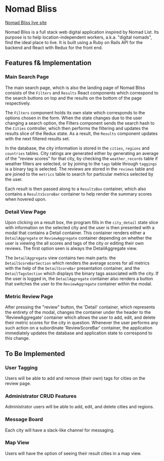 # Nomad Bliss

[Nomad Bliss live site][site_address]

[site_address]: http://nomadbliss.top

Nomad Bliss is a full stack web digital application inspired by Nomad List. Its purpose is to help location-independent workers, a.k.a. "digital nomads", find the ideal place to live. It is built using a Ruby on Rails API for the backend and React with Redux for the front end.

## Features f& Implementation

### Main Search Page

The main search page, which is also the landing page of Nomad Bliss consists of the `Filters` and `Results` React components which correspond to the search buttons on top and the results on the bottom of the page respectively.

The `Filters` component holds its own state which corresponds to the options chosen in the form. When the state changes due to the user changing a search option, the Filters component sends the search hash to the `Cities` controller, which then performs the filtering and updates the results slice of the Redux state. As a result, the `Results` component updates with the next filtered results set.

In the database, the city information is stored in the `cities`, `regions` and `countries` tables. City ratings are generated either by generating an average of the "review scores" for that city, by checking the `weather_records` table if weather filters are selected, or by joining to the `tags` table through `taggings` is a binary tag is selected. The reviews are stored in the `reviews` table and are joined to the `metrics` table to search for particular metrics selected by the user.

Each result is then passed along to a `ResultsBox` container, which also contains a `ResultsScoreBar` container to help render the summary scores when hovered upon.

### Detail View Page

Upon clicking on a result box, the program fills in the `city_detail` state slice with information on the selected city and the user is then presented with a modal that contains a Detail container. This container renders either a `DetailAggregate` or `ReviewAggregate` container depending on whether the user is viewing the all scores and tags of the city or editing their own reviews. The first option seen is always the DetailAggregate view.

The `DetailAggregate` view contains two main parts: the `DetailScoreBarSection` which renders the average scores for all metrics with the help of the `DetailScoreBar` presentation container, and the `DetailTagsSection` which displays the binary tags associated with the city. If the user is logged in, the `DetailAggregate` container also renders a button that switches the user to the `ReviewAggregate` container within the modal.

### Metric Review Page

After pressing the "review" button, the 'Detail' container, which represents the entirety of the modal, changes the container under the header to the 'ReviewAggregate' container which allows the user to add, edit, and delete their metric scores for the city in question. Whenever the user performs any such action on a subordinate 'ReviewScoreBar' container, the application immediately updates the database and application state to correspond to this change.

## To Be Implemented

### User Tagging

Users will be able to add and remove (their own) tags for cities on the review page.

### Administrator CRUD Features

Administrator users will be able to add, edit, and delete cities and regions.

### Message Board

Each city will have a slack-like channel for messaging.

### Map View

Users will have the option of seeing their result cities in a map view.
